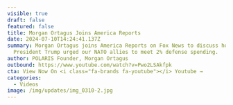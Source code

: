 ```yaml
---
visible: true
draft: false
featured: false
title: Morgan Ortagus Joins America Reports
date: 2024-07-10T14:24:41.137Z
summary: Morgan Ortagus joins America Reports on Fox News to discuss how
  President ​Trump urged our NATO allies to meet 2% defense spending.
author: POLARIS Founder, Morgan Ortagus
outbound: https://www.youtube.com/watch?v=Pwo2LSAkfpk
cta: View Now On <i class="fa-brands fa-youtube"></i> Youtube →
categories:
  - Videos
image: /img/updates/img_0310-2.jpg
---
```

